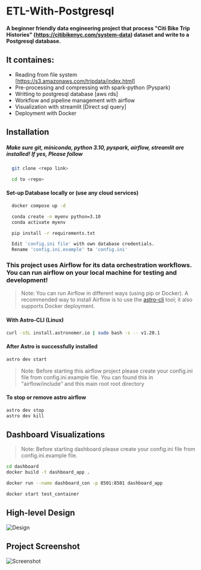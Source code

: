

# ETL-With-Postgresql
#### A beginner friendly data engineering project that process "Citi Bike Trip Histories" (https://citibikenyc.com/system-data) dataset and write to a Postgresql database. 




## It containes:

- Reading from file system [https://s3.amazonaws.com/tripdata/index.html]
- Pre-processing and compressing with spark-python (Pyspark)
- Writting to postgresql database [aws rds]
- Workflow and pipeline management with airflow 
- Visualization with streamlit [Direct sql query] 
- Deployment with Docker


## Installation

##### Make sure git, miniconda, python 3.10, pyspark, airflow, streamlit are installed! If yes, Please follow 

```bash
  git clone <repo link>
```
```bash
  cd to <repo>
```
#### Set-up Database locally or (use any cloud services)
```bash
  docker compose up -d
```

```bash
  conda create -n myenv python=3.10
  conda activate myenv
```
```bash
  pip install -r requirements.txt
```
```bash
  Edit 'config.ini file' with own database credentials.
  Rename 'config.ini.example' to 'config.ini'
```
### This project uses Airflow for its data orchestration workflows. You can run airflow on your local machine for testing and development! 
> Note: You can run Airflow in different ways (using pip or Docker). A recommended way to install Airflow is to use the [astro-cli](https://docs.astronomer.io/astro/cli/install-cli) tool; it also supports Docker deployment.

#### With Astro-CLI (Linux)
```bash
curl -sSL install.astronomer.io | sudo bash -s -- v1.20.1
```
#### After Astro is successfully installed
```bash
astro dev start
```
> Note: Before starting this airflow project please create your config.ini file from config.ini.example file. You can found this in "airflow/include" and this main root root directory
#### To stop or remove astro airflow
```bash
astro dev stop
astro dev kill
```

## Dashboard Visualizations
> Note: Before starting dashboard please create your config.ini file from config.ini.example file.
```bash
cd dashboard
docker build -t dashboard_app .
```
```bash
docker run --name dashboard_con -p 8501:8501 dashboard_app
```
```bash
docker start test_container
```

## High-level Design

![Design](https://github.com/soorajpazeekal/Data-Engineering-Projects-basic/blob/main/ETL-With-Postgresql/Documents/High-level-design.png?raw=true)


## Project Screenshot

![Screenshot](https://github.com/soorajpazeekal/Data-Engineering-Projects-basic/blob/main/ETL-With-Postgresql/Documents/screenshot.png?raw=true)


